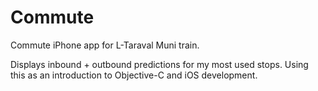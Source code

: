 Commute
=======

Commute iPhone app for L-Taraval Muni train.

Displays inbound + outbound predictions for my most used stops.  Using this as an introduction to Objective-C and iOS development.
